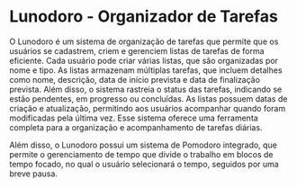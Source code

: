 # Lunodoro - Organizador de Tarefas

O Lunodoro é um sistema de organização de tarefas que permite que os usuários se cadastrem, criem e gerenciem listas de tarefas de forma eficiente. Cada usuário pode criar várias listas, que são organizadas por nome e tipo. As listas armazenam múltiplas tarefas, que incluem detalhes como nome, descrição, data de início prevista e data de finalização prevista. Além disso, o sistema rastreia o status das tarefas, indicando se estão pendentes, em progresso ou concluídas. As listas possuem datas de criação e atualização, permitindo aos usuários acompanhar quando foram modificadas pela última vez. Esse sistema oferece uma ferramenta completa para a organização e acompanhamento de tarefas diárias.

Além disso, o Lunodoro possui um sistema de Pomodoro integrado, que permite o gerenciamento de tempo que divide o trabalho em blocos de tempo focado, no qual o usuário selecionará o tempo, seguidos por uma breve pausa.
